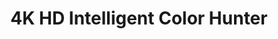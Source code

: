 ---
title: "4K HD Intelligent Color Hunter"
description: "Experience unparalleled clarity and intelligent features with our 4K HD Color Hunter camera, perfect for professional surveillance needs."
image: "/images/products/4k-hunter.jpg"
features: [
  "8MP 1/1.8\" CMOS sensor",
  "3840×2160@30fps resolution",
  "Ultra 265 compression",
  "Smart intrusion prevention",
  "LightHunter technology",
  "120dB Optical WDR",
  "Audio & Alarm I/O",
  "100m IR distance"
]
price: "Contact for Price"
specifications:
  sensor: "1/1.8\" 8MP Progressive Scan CMOS"
  resolution: "3840×2160@30fps"
  focalLength: "2.8-12mm Motorized"
  irRange: "Up to 100m"
  powerSupply: "DC12V/PoE"
  protection: "IP67"
  storage: "NAS, microSD card up to 256GB"
  dimensions: "122×87×280mm"
--- 